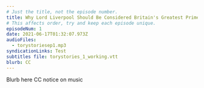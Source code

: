 ```yaml
---
# Just the title, not the episode number.
title: Why Lord Liverpool Should Be Considered Britain's Greatest Prime Minister
# This affects order, try and keep each episode unique.
episodeNum: 1
date: 2021-06-17T01:32:07.973Z
audioFiles:
  - torystoriesep1.mp3
syndicationLinks: Test
subtitles file: torystories_1_working.vtt
blurb: CC
---
```


Blurb here
CC notice on music
